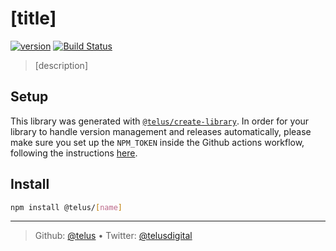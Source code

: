 # [title]

[![version][npm-image]][npm-url] [![Build Status][circle-image]][circle-url]

> [description]

## Setup

This library was generated with [`@telus/create-library`][create-library]. In order for your library to handle version management and releases automatically, please make sure you set up the `NPM_TOKEN` inside the Github actions workflow, following the instructions [here][create-library-usage].

## Install

```bash
npm install @telus/[name]
```
---

> Github: [@telus](https://github.com/telus) &bull;
> Twitter: [@telusdigital](https://twitter.com/telusdigital)

[circle-url]: https://circleci.com/gh/telus/[name]
[circle-image]: https://img.shields.io/circleci/project/github/telus/[name]/master.svg?style=for-the-badge&logo=circleci

[npm-url]: https://www.npmjs.com/package/@telus/[name]
[npm-image]: https://img.shields.io/npm/v/@telus/[name].svg?style=for-the-badge&logo=npm

[create-library]: https://github.com/telus/create-library
[create-library-usage]: https://github.com/telus/create-library#step-3
